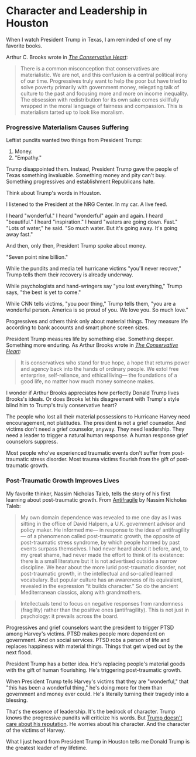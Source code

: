 # Character and Leadership in Houston

When I watch President Trump in Texas, I am reminded of one of my favorite books.

Arthur C. Brooks wrote in [_The Conservative Heart_](https://read.amazon.com/kp/embed?asin=B071XSK8FJ&preview=newtab&linkCode=kpe&ref_=cm_sw_r_kb_dp_xLVQzbNGXV4AA):

> There is a common misconception that conservatives are materialistic. We are not, and this confusion is a central political irony of our time. Progressives truly want to help the poor but have tried to solve poverty primarily with government money, relegating talk of culture to the past and focusing more and more on income inequality. The obsession with redistribution for its own sake comes skillfully wrapped in the moral language of fairness and compassion. This is materialism tarted up to look like moralism.

### Progressive Materialism Causes Suffering

Leftist pundits wanted two things from President Trump:

1. Money.
2. "Empathy."

Trump disappointed them. Instead, President Trump gave the people of Texas something invaluable. Something money and pity can't buy. Something progressives and establishment Republicans hate.

Think about Trump's words in Houston.

I listened to the President at the NRG Center. In my car. A live feed.

I heard "wonderful." I heard "wonderful" again and again. I heard "beautiful." I heard "inspiration." I heard "waters are going down. Fast." "Lots of water," he said. "So much water. But it's going away. It's going away fast."

And then, only then, President Trump spoke about money.

"Seven point nine billion."

While the pundits and media tell hurricane victims "you'll never recover," Trump tells them their recovery is already underway.

While psychologists and hand-wringers say "you lost everything," Trump says, "the best is yet to come."

While CNN tells victims, "you poor thing," Trump tells them, "you are a wonderful person. America is so proud of you. We love you. So much love."

Progressives and others think only about material things. They measure life according to bank accounts and smart phone screen sizes.

President Trump measures life by something else. Something deeper. Something more enduring. As Arthur Brooks wrote in [_The Conservative Heart_](https://read.amazon.com/kp/embed?asin=B071XSK8FJ&preview=newtab&linkCode=kpe&ref_=cm_sw_r_kb_dp_xLVQzbNGXV4AA):

> It is conservatives who stand for true hope, a hope that returns power and agency back into the hands of ordinary people. We extol free enterprise, self-reliance, and ethical living— the foundations of a good life, no matter how much money someone makes.

I wonder if Arthur Brooks appreciates how perfectly Donald Trump lives Brooks's ideals. Or does Brooks let his disagreement with Trump's style blind him to Trump's truly conservative heart?

The people who lost all their material possessions to Hurricane Harvey need encouragement, not platitudes. The president is not a grief counselor. And victims don't need a grief counselor, anyway. They need leadership. They need a leader to trigger a natural human response. A human response grief counselors suppress.

Most people who've experienced traumatic events don't suffer from post-traumatic stress disorder. Most trauma victims flourish from the gift of post-traumatic growth.

### Post-Traumatic Growth Improves Lives

My favorite thinker, Nassim Nicholas Taleb, tells the story of his first learning about post-traumatic growth. From [Antifragile](https://read.amazon.com/kp/embed?asin=B0083DJWGO&preview=newtab&linkCode=kpe&ref_=cm_sw_r_kb_dp_YKVQzb8EY6GV1) by Nassim Nicholas Taleb:

> My own domain dependence was revealed to me one day as I was sitting in the office of David Halpern, a U.K. government advisor and policy maker. He informed me— in response to the idea of antifragility— of a phenomenon called post-traumatic growth, the opposite of post-traumatic stress syndrome, by which people harmed by past events surpass themselves. I had never heard about it before, and, to my great shame, had never made the effort to think of its existence: there is a small literature but it is not advertised outside a narrow discipline. We hear about the more lurid post-traumatic disorder, not post-traumatic growth, in the intellectual and so-called learned vocabulary. But popular culture has an awareness of its equivalent, revealed in the expression “it builds character.” So do the ancient Mediterranean classics, along with grandmothers.

> Intellectuals tend to focus on negative responses from randomness (fragility) rather than the positive ones (antifragility). This is not just in psychology: it prevails across the board.

Progressives and grief counselors want the president to trigger PTSD among Harvey's victims. PTSD makes people more dependent on government. And on social services. PTSD robs a person of life and replaces happiness with material things. Things that get wiped out by the next flood.

President Trump has a better idea. He's replacing people's material goods with the gift of human flourishing. He's triggering post-traumatic growth.

When President Trump tells Harvey's victims that they are "wonderful," that "this has been a wonderful thing," he's doing more for them than government and money ever could. He's literally turning their tragedy into a blessing.

That's the essence of leadership. It's the bedrock of character. Trump knows the progressive pundits will criticize his words. But [Trump doesn't care about his reputation](https://hennessysview.com/2017/08/17/what-is-character/). He worries about his character. And the character of the victims of Harvey.

What I just heard from President Trump in Houston tells me Donald Trump is the greatest leader of my lifetime.